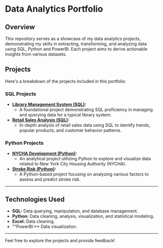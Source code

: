 # Data Analytics Portfolio

##  Overview

This repository serves as a showcase of my data analytics projects, demonstrating my skills in extracting, transforming, and analyzing data using SQL, Python and PowerBI. Each project aims to derive actionable insights from various datasets.

##  Projects

Here's a breakdown of the projects included in this portfolio:

### SQL Projects

* **[Library Management System (SQL)](./Library%20Management%20System%20(SQL)):**
    * A foundational project demonstrating SQL proficiency in managing and querying data for a typical library system.
* **[Retail Sales Analysis (SQL)](./Retail%20Sales%20Analysis%20(SQL)):**
    * In-depth analysis of retail sales data using SQL to identify trends, popular products, and customer behavior patterns.

### Python Projects

* **[NYCHA Development (Python)](./NYCHA%20Development%20(Python)):**
    * An analytical project utilizing Python to explore and visualize data related to New York City Housing Authority (NYCHA).
* **[Stroke Risk (Python)](./Stroke%20Risk%20(Python)):**
    * A Python-based project focusing on analyzing various factors to assess and predict stroke risk.

---

##  Technologies Used

* **SQL:** Data querying, manipulation, and database management.
* **Python:** Data cleaning, analysis, visualization, and statistical modeling.
* **Excel:** Data cleaning.
* ""PowerBI:** Data visualization.

---

Feel free to explore the projects and provide feedback!
